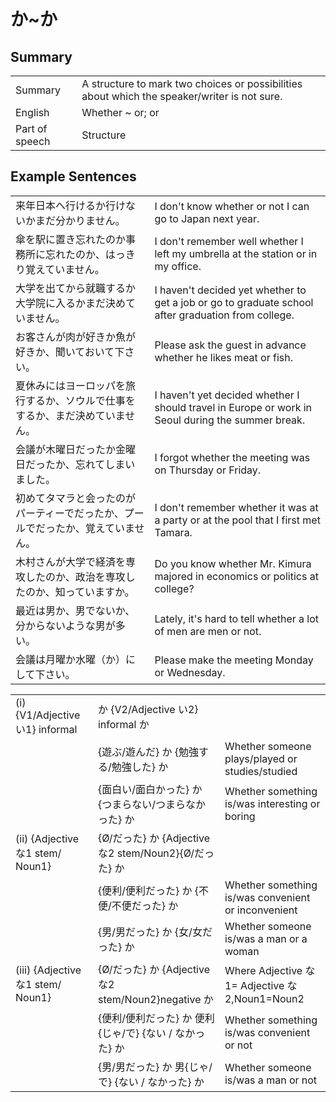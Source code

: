 # か~か

## Summary

<table><tr>   <td>Summary</td>   <td>A structure to mark two choices or possibilities about which the speaker/writer is not sure.</td></tr><tr>   <td>English</td>   <td>Whether ~ or; or</td></tr><tr>   <td>Part of speech</td>   <td>Structure</td></tr></table>

## Example Sentences

<table><tr>   <td>来年日本へ行けるか行けないかまだ分かりません。</td>   <td>I don't know whether or not I can go to Japan next year.</td></tr><tr>   <td>傘を駅に置き忘れたのか事務所に忘れたのか、はっきり覚えていません。</td>   <td>I don't remember well whether I left my umbrella at the station or in my office.</td></tr><tr>   <td>大学を出てから就職するか大学院に入るかまだ決めていません。</td>   <td>I haven't decided yet whether to get a job or go to graduate school after graduation from college.</td></tr><tr>   <td>お客さんが肉が好きか魚が好きか、聞いておいて下さい。</td>   <td>Please ask the guest in advance whether he likes meat or fish.</td></tr><tr>   <td>夏休みにはヨーロッパを旅行するか、ソウルで仕事をするか、まだ決めていません。</td>   <td>I haven't yet decided whether I should travel in Europe or work in Seoul during the summer break.</td></tr><tr>   <td>会議が木曜日だったか金曜日だったか、忘れてしまいました。</td>   <td>I forgot whether the meeting was on Thursday or Friday.</td></tr><tr>   <td>初めてタマラと会ったのがパーティーでだったか、プールでだったか、覚えていません。</td>   <td>I don't remember whether it was at a party or at the pool that I first met Tamara.</td></tr><tr>   <td>木村さんが大学で経済を専攻したのか、政治を専攻したのか、知っていますか。</td>   <td>Do you know whether Mr. Kimura majored in economics or politics at college?</td></tr><tr>   <td>最近は男か、男でないか、分からないような男が多い。</td>   <td>Lately, it's hard to tell whether a lot of men are men or not.</td></tr><tr>   <td>会議は月曜か水曜（か）にして下さい。</td>   <td>Please make the meeting Monday or Wednesday.</td></tr></table>

<table class="table"> <tbody><tr class="tr head"> <td class="td"><span class="numbers">(i)</span> <span> <span class="bold">{V1/Adjective い1}    informal</span></span></td> <td class="td"><span class="concept">か</span><span> {V2/Adjective い2}    informal <span class="concept">か</span></span></td> <td class="td"><span>&nbsp;</span></td> </tr> <tr class="tr"> <td class="td"><span>&nbsp;</span></td> <td class="td"><span>{遊ぶ/遊んだ} <span class="concept">か</span> {勉強する/勉強した} <span class="concept">か</span></span></td> <td class="td"><span>Whether    someone plays/played or studies/studied</span></td> </tr> <tr class="tr"> <td class="td"><span>&nbsp;</span></td> <td class="td"><span>{面白い/面白かった} <span class="concept">か</span> {つまらない/つまらなかった} <span class="concept">か</span></span></td> <td class="td"><span>Whether    something is/was interesting or boring</span></td> </tr> <tr class="tr head"> <td class="td"><span class="numbers">(ii)</span> <span> <span class="bold">{Adjectiveな1 stem/   Noun<span class="subscript">1</span>}</span></span></td> <td class="td"><span>{</span><span class="concept">Ø</span><span>/<span class="concept">だった</span>} <span class="concept">か</span> {Adjectiveな2 stem/Noun<span class="subscript">2</span>}{</span><span class="concept">Ø</span><span>/<span class="concept">だった</span>} <span class="concept">か</span></span></td> <td class="td"><span>&nbsp;</span></td> </tr> <tr class="tr"> <td class="td"><span>&nbsp;</span></td> <td class="td"><span>{便利/便利<span class="concept">だった</span>} <span class="concept">か</span> {不便/不便<span class="concept">だった</span>} <span class="concept">か</span></span></td> <td class="td"><span>Whether    something is/was convenient or inconvenient</span></td> </tr> <tr class="tr"> <td class="td"><span>&nbsp;</span></td> <td class="td"><span>{男/男<span class="concept">だった</span>} <span class="concept">か</span> {女/女<span class="concept">だった</span>} <span class="concept">か</span></span></td> <td class="td"><span>Whether    someone is/was a man or a woman</span></td> </tr> <tr class="tr head"> <td class="td"><span class="numbers">(iii)</span> <span> <span class="bold">{Adjectiveな1 stem/   Noun<span class="subscript">1</span>}</span></span></td> <td class="td"><span>{</span><span class="concept">Ø</span><span>/<span class="concept">だった</span>} <span class="concept">か</span> {Adjectiveな2 stem/Noun<span class="subscript">2</span>}negative <span class="concept">か</span></span></td> <td class="td"><span>Where    Adjective な1= Adjective な2,Noun<span class="subscript">1</span>=Noun<span class="subscript">2</span></span></td> </tr> <tr class="tr"> <td class="td"><span>&nbsp;</span></td> <td class="td"><span>{便利/便利<span class="concept">だった</span>} <span class="concept">か</span> 便利{<span class="concept">じゃ</span>/<span class="concept">で</span>} {<span class="concept">ない </span>/ <span class="concept">なかった</span>} <span class="concept">か</span></span></td> <td class="td"><span>Whether    something is/was convenient or not</span></td> </tr> <tr class="tr"> <td class="td"><span>&nbsp;</span></td> <td class="td"><span>{男/男<span class="concept">だった</span>} <span class="concept">か</span> 男{<span class="concept">じゃ</span>/<span class="concept">で</span>} {<span class="concept">ない </span>/ <span class="concept">なかった</span>} <span class="concept">か</span></span></td> <td class="td"><span>Whether    someone is/was a man or not</span></td> </tr> </tbody></table>

